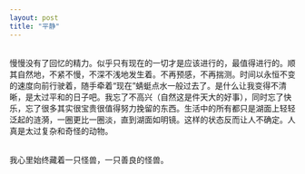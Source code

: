 ```yaml
---
layout: post
title: "平静"
---
```

    
慢慢没有了回忆的精力。似乎只有现在的一切才是应该进行的，最值得进行的。顺其自然地，不紧不慢，不深不浅地发生着。不再预感，不再揣测。时间以永恒不变的速度向前行驶着，随手牵着“现在”蜻蜓点水一般过去了。是什么让我变得不清晰，是太过平和的日子吧。我忘了不高兴（自然这是件天大的好事），同时忘了快乐，忘了很多其实很宝贵很值得努力挽留的东西。生活中的所有都只是湖面上轻轻泛起的涟漪，一圈更比一圈淡，直到湖面如明镜。这样的状态反而让人不确定。人真是太过复杂和奇怪的动物。  

    
我心里始终藏着一只怪兽，一只善良的怪兽。  
							  
		
